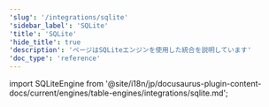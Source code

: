 ```yaml
---
'slug': '/integrations/sqlite'
'sidebar_label': 'SQLite'
'title': 'SQLite'
'hide_title': true
'description': 'ページはSQLiteエンジンを使用した統合を説明しています'
'doc_type': 'reference'
---
```


import SQLiteEngine from '@site/i18n/jp/docusaurus-plugin-content-docs/current/engines/table-engines/integrations/sqlite.md';

<SQLiteEngine/>
